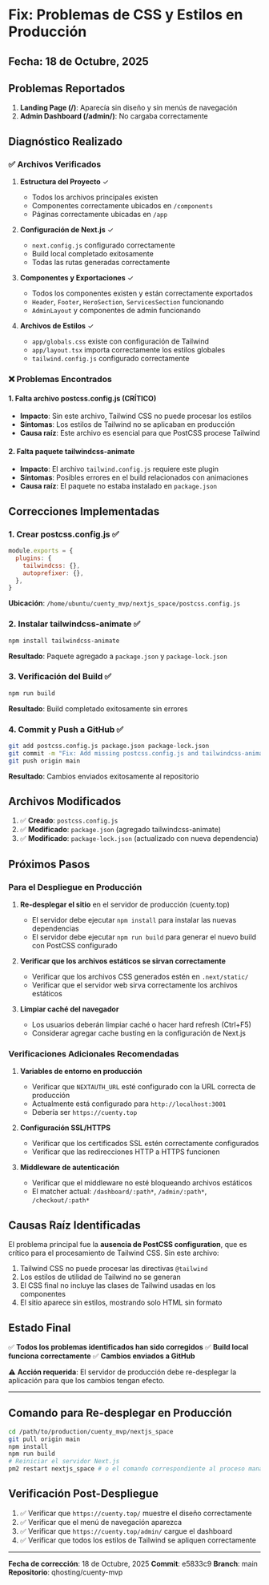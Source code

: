 # Fix: Problemas de CSS y Estilos en Producción

## Fecha: 18 de Octubre, 2025

## Problemas Reportados

1. **Landing Page (/)**: Aparecía sin diseño y sin menús de navegación
2. **Admin Dashboard (/admin/)**: No cargaba correctamente

## Diagnóstico Realizado

### ✅ Archivos Verificados

1. **Estructura del Proyecto** ✓
   - Todos los archivos principales existen
   - Componentes correctamente ubicados en `/components`
   - Páginas correctamente ubicadas en `/app`

2. **Configuración de Next.js** ✓
   - `next.config.js` configurado correctamente
   - Build local completado exitosamente
   - Todas las rutas generadas correctamente

3. **Componentes y Exportaciones** ✓
   - Todos los componentes existen y están correctamente exportados
   - `Header`, `Footer`, `HeroSection`, `ServicesSection` funcionando
   - `AdminLayout` y componentes de admin funcionando

4. **Archivos de Estilos** ✓
   - `app/globals.css` existe con configuración de Tailwind
   - `app/layout.tsx` importa correctamente los estilos globales
   - `tailwind.config.js` configurado correctamente

### ❌ Problemas Encontrados

#### 1. **Falta archivo postcss.config.js** (CRÍTICO)
- **Impacto**: Sin este archivo, Tailwind CSS no puede procesar los estilos
- **Síntomas**: Los estilos de Tailwind no se aplicaban en producción
- **Causa raíz**: Este archivo es esencial para que PostCSS procese Tailwind

#### 2. **Falta paquete tailwindcss-animate**
- **Impacto**: El archivo `tailwind.config.js` requiere este plugin
- **Síntomas**: Posibles errores en el build relacionados con animaciones
- **Causa raíz**: El paquete no estaba instalado en `package.json`

## Correcciones Implementadas

### 1. Crear postcss.config.js ✅

```javascript
module.exports = {
  plugins: {
    tailwindcss: {},
    autoprefixer: {},
  },
}
```

**Ubicación**: `/home/ubuntu/cuenty_mvp/nextjs_space/postcss.config.js`

### 2. Instalar tailwindcss-animate ✅

```bash
npm install tailwindcss-animate
```

**Resultado**: Paquete agregado a `package.json` y `package-lock.json`

### 3. Verificación del Build ✅

```bash
npm run build
```

**Resultado**: Build completado exitosamente sin errores

### 4. Commit y Push a GitHub ✅

```bash
git add postcss.config.js package.json package-lock.json
git commit -m "Fix: Add missing postcss.config.js and tailwindcss-animate package"
git push origin main
```

**Resultado**: Cambios enviados exitosamente al repositorio

## Archivos Modificados

1. ✅ **Creado**: `postcss.config.js`
2. ✅ **Modificado**: `package.json` (agregado tailwindcss-animate)
3. ✅ **Modificado**: `package-lock.json` (actualizado con nueva dependencia)

## Próximos Pasos

### Para el Despliegue en Producción

1. **Re-desplegar el sitio** en el servidor de producción (cuenty.top)
   - El servidor debe ejecutar `npm install` para instalar las nuevas dependencias
   - El servidor debe ejecutar `npm run build` para generar el nuevo build con PostCSS configurado

2. **Verificar que los archivos estáticos se sirvan correctamente**
   - Verificar que los archivos CSS generados estén en `.next/static/`
   - Verificar que el servidor web sirva correctamente los archivos estáticos

3. **Limpiar caché del navegador**
   - Los usuarios deberán limpiar caché o hacer hard refresh (Ctrl+F5)
   - Considerar agregar cache busting en la configuración de Next.js

### Verificaciones Adicionales Recomendadas

1. **Variables de entorno en producción**
   - Verificar que `NEXTAUTH_URL` esté configurado con la URL correcta de producción
   - Actualmente está configurado para `http://localhost:3001`
   - Debería ser `https://cuenty.top`

2. **Configuración SSL/HTTPS**
   - Verificar que los certificados SSL estén correctamente configurados
   - Verificar que las redirecciones HTTP a HTTPS funcionen

3. **Middleware de autenticación**
   - Verificar que el middleware no esté bloqueando archivos estáticos
   - El matcher actual: `/dashboard/:path*`, `/admin/:path*`, `/checkout/:path*`

## Causas Raíz Identificadas

El problema principal fue la **ausencia de PostCSS configuration**, que es crítico para el procesamiento de Tailwind CSS. Sin este archivo:

1. Tailwind CSS no puede procesar las directivas `@tailwind`
2. Los estilos de utilidad de Tailwind no se generan
3. El CSS final no incluye las clases de Tailwind usadas en los componentes
4. El sitio aparece sin estilos, mostrando solo HTML sin formato

## Estado Final

✅ **Todos los problemas identificados han sido corregidos**
✅ **Build local funciona correctamente**
✅ **Cambios enviados a GitHub**

⚠️ **Acción requerida**: El servidor de producción debe re-desplegar la aplicación para que los cambios tengan efecto.

---

## Comando para Re-desplegar en Producción

```bash
cd /path/to/production/cuenty_mvp/nextjs_space
git pull origin main
npm install
npm run build
# Reiniciar el servidor Next.js
pm2 restart nextjs_space # o el comando correspondiente al proceso manager usado
```

## Verificación Post-Despliegue

1. ✅ Verificar que `https://cuenty.top/` muestre el diseño correctamente
2. ✅ Verificar que el menú de navegación aparezca
3. ✅ Verificar que `https://cuenty.top/admin/` cargue el dashboard
4. ✅ Verificar que todos los estilos de Tailwind se apliquen correctamente

---

**Fecha de corrección**: 18 de Octubre, 2025
**Commit**: e5833c9
**Branch**: main
**Repositorio**: qhosting/cuenty-mvp
